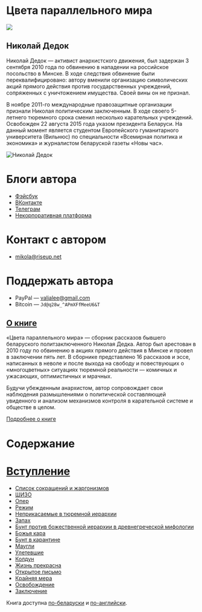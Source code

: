 # Цвета параллельного мира

![](./img/cover.png)

## Николай Дедок

Николай Дедок — активист анархистского движения, был задержан 3 сентября 2010 года по обвинению в нападении на российское посольство в Минске. В ходе следствия обвинение были переквалифицировано: автору вменили организацию символических акций прямого действия против государственных учреждений, сопряженных с уничтожением имущества. Своей вины он не признал.

В ноябре 2011-го международные правозащитные организации признали Николая политическим заключенным. В ходе своего 5-летнего тюремного срока сменил несколько карательных учреждений. Освобожден 22 августа 2015 года указом президента Беларуси. На данный момент является студентом Европейского гуманитарного университета (Вильнюс) по специальности «Всемирная политика и экономика» и журналистом беларуской газеты «Новы час».

![Николай Дедок](./img/author.jpg)

# Блоги автора

- [Фэйсбук](https://facebook.com/happymikola/)
- [ВКонтакте](https://vk.com/mikola_dziadok)
- [Телеграм](https://t.me/MikolaDziadok)
- [Некорпоративная платформа](https://mikola.noblogs.org/)

# Контакт с автором

- <mikola@riseup.net>

# Поддержать автора

- PayPal — <valjalee@gmail.com>
- Bitcoin — `Jd@q28w_^APmXFfMeeU6&T`

## [О книге](./0.md)

«Цвета параллельного мира» — сборник рассказов бывшего беларуского политзаключенного Николая Дедка. Автор был арестован в 2010 году по обвинению в акциях прямого действия в Минске и провел в заключении пять лет. В сборнике представлено 16 рассказов и эссе, написанных в неволе и после выхода на свободу и повествующих о «многоцветных» ситуациях тюремной реальности — комичных и ужасающих, оптимистичных и мрачных.

Будучи убежденным анархистом, автор сопровождает свои наблюдения размышлениями о политической составляющей увиденного и анализом механизмов контроля в карательной системе и обществе в целом.

[Подробнее о книге](./0.md)

# Содержание

# [Вступление](./ru/1.md)
- [Список сокращений и жаргонизмов](./ru/2.md)
- [ШИЗО](./ru/3.md)
- [Опер](./ru/4.md)
- [Режим](./ru/5.md)
- [Неприкасаемые в тюремной иерархии](./ru/6.md)
- [Запах](./ru/7.md)
- [Бунт против божественной иерархии в древнегреческой мифологии](./ru/8.md)
- [Божья кара](./ru/9.md)
- [Бунт в карантине](./ru/10.md)
- [Маугли](./ru/11.md)
- [Улетевшие](./ru/12.md)
- [Колдун](./ru/13.md)
- [Жизнь прекрасна](./ru/14.md)
- [Открытое письмо](./ru/15.md)
- [Крайняя мера](./ru/16.md)
- [Освобождение](./ru/17.md)
- [Заключение](./ru/18.md)

Книга доступна [по-беларуски](./by/) и [по-английски](./en/).
